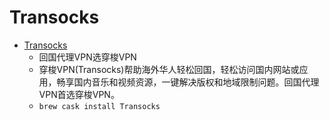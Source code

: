 # Transocks
- [Transocks](https://www.transocks.com/)
  -  回国代理VPN选穿梭VPN
  - 穿梭VPN(Transocks)帮助海外华人轻松回国，轻松访问国内网站或应用，畅享国内音乐和视频资源，一键解决版权和地域限制问题。回国代理VPN首选穿梭VPN。
  - `brew cask install Transocks`
